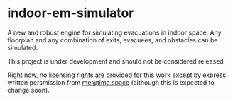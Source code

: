 # indoor-em-simulator
A new and robust engine for simulating evacuations in indoor space. Any floorplan and any combination of exits, evacuees, and obstacles can be simulated.

This project is under development and should not be considered released

Right now, no licensing rights are provided for this work except by express written persmission from me@timc.space (although this is expected to change soon).
